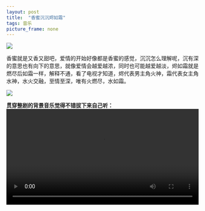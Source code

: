 ```yaml
---
layout: post
title:  "香蜜沉沉烬如霜"
tags: 音乐
picture_frame: none
---
```

<p>
<a href="/2018/09/04/jianwei.html"><img src="http://t1.aixinxi.net/o_1cmici8c9r6p6drsavel819m2a.png-j.jpg"/></a>
</p><!--more-->
香蜜就是又香又甜吧，爱情的开始好像都是香蜜的感觉，沉沉怎么理解呢，沉有深的意思也有向下的意思，就像爱情会越爱越浓，同时也可能越爱越淡，烬如霜就是燃尽后如霜一样，解释不通，看了电视才知道，烬代表男主角火神，霜代表女主角水神，水火交融，至情至深，唯有火燃尽，水如霜。
<p>
<img src="http://t1.aixinxi.net/o_1cmic99rn1dcp9oc1rhe11tlie7a.png-j.jpg"/>
</p>


<b>贯穿整剧的背景音乐觉得不错拔下来自己听：</b>
<video src="http://t1.aixinxi.net/o_1cmib1rgg12ka1uqp1aji56m1jmqa.mp4"   controls="controls"  width="100%" height="auto">
您的浏览器不支持视频标签。
</video>


